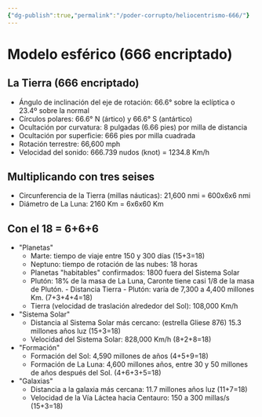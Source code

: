 ```yaml
---
{"dg-publish":true,"permalink":"/poder-corrupto/heliocentrismo-666/"}
---
```


# Modelo esférico (666 encriptado)

## La Tierra (666 encriptado)

- Ángulo de inclinación del eje de rotación: 66.6° sobre la eclíptica o 23.4º sobre la normal
- Círculos polares: 66.6° N (ártico) y 66.6° S (antártico)
- Ocultación por curvatura: 8 pulgadas (6.66 pies) por milla de distancia
- Ocultación por superficie: 666 pies por milla cuadrada
- Rotación terrestre: 66,600 mph
- Velocidad del sonido: 666.739 nudos (knot) = 1234.8 Km/h

## Multiplicando con tres seises

- Circunferencia de la Tierra (millas náuticas): 21,600 nmi = 600x6x6 nmi
- Diámetro de La Luna: 2160 Km = 6x6x60 Km

## Con el 18 = 6+6+6

- "Planetas"
   	- Marte: tiempo de viaje entre 150 y 300 días (15+3=18)
   	- Neptuno: tiempo de rotación de las nubes: 18 horas
   	- Planetas "habitables" confirmados: 1800 fuera del Sistema Solar
   	- Plutón: 18% de la masa de La Luna, Caronte tiene casi 1/8 de la masa de Plutón.
      		- Distancia Tierra - Plutón: varía de 7,300 a 4,400 millones Km. (7+3+4+4=18)
   	- Tierra (velocidad de traslación alrededor del Sol): 108,000 Km/h
- "Sistema Solar"
   	- Distancia al Sistema Solar más cercano: (estrella Gliese 876) 15.3 millones años luz (15+3=18)
   	- Velocidad del Sistema Solar: 828,000 Km/h (8+2+8=18)
- "Formación"
   	- Formación del Sol: 4,590 millones de años (4+5+9=18)
   	- Formación de La Luna: 4,600 millones años, entre 30 y 50 millones de años después del Sol. (4+6+3+5=18)
- "Galaxias"
   	- Distancia a la galaxia más cercana: 11.7 millones años luz (11+7=18)
   	- Velocidad de la Vía Láctea hacia Centauro: 150 a 300 millas/s (15+3=18)

